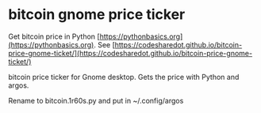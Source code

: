# bitcoin gnome price ticker

Get bitcoin price in Python [https://pythonbasics.org](https://pythonbasics.org).
See [https://codesharedot.github.io/bitcoin-price-gnome-ticket/](https://codesharedot.github.io/bitcoin-price-gnome-ticket/)

bitcoin price ticker for Gnome desktop. Gets the price with Python and argos.

Rename to bitcoin.1r60s.py and put in ~/.config/argos
